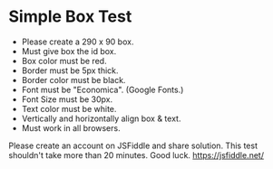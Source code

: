 # Simple Box Test

- Please create a 290 x 90 box.
- Must give box the id box. 
- Box color must be red.
- Border must be 5px thick.
- Border color must be black. 
- Font must be "Economica". (Google Fonts.)
- Font Size must be 30px.
- Text color must be white. 
- Vertically and horizontally align box & text. 
- Must work in all browsers.

Please create an account on JSFiddle and share solution. This test shouldn't take more than 20 minutes. Good luck. 
https://jsfiddle.net/
